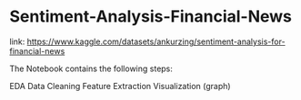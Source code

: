 # Sentiment-Analysis-Financial-News

link: https://www.kaggle.com/datasets/ankurzing/sentiment-analysis-for-financial-news

The Notebook contains the following steps:

EDA
Data Cleaning
Feature Extraction
Visualization (graph)
